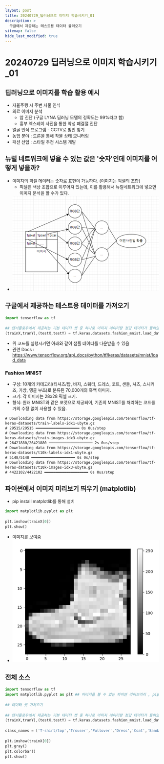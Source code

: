 ```yaml
---
layout: post
title: 20240729_딥러닝으로 이미지 학습시키기_01
description: >
  구글에서 제공하는 테스트용 데이터 불러오기
sitemap: false
hide_last_modified: true
---
```


# 20240729 딥러닝으로 이미지 학습시키기_01

## 딥러닝으로 이미지를 학습 활용 예시

- 자율주행 시 주변 사물 인식
- 의료 이미지 분석
  - 암 진단 (구글 LYNA 딥러닝 모델의 정확도는 99%라고 함)
  - 흉부 엑스레이 사진을 통한 악성 폐결절 진단
- 얼굴 인식 프로그램 - CCTV로 범인 찾기
- 농업 분야 : 드론을 통해 작물 상태 모니터링
- 패션 산업 : 스타일 추천 시스템 개발

## 뉴럴 네트워크에 넣을 수 있는 값은 '숫자'인데 이미지를 어떻게 넣을까?

- 이미지의 픽셀 데이터는 숫자로 표현이 가능하다. (이미지는 픽셀의 조합)
    - 픽셀은 색상 조합으로 이루어져 있는데, 이를 활용해서 뉴럴네트워크에 넣으면 이미지 분석을 할 수가 있다.
- ![](/assets\img\python\Clipboard_2024-07-29-22-08-06.png)

## 구글에서 제공하는 테스트용 데이터를 가져오기

``` py
import tensorflow as tf

## 텐서플로우에서 제공하는 기본 데이터 셋 중 하나로 이미지 데이터랑 정답 데이터가 들어있음.(실행 시 구글에서 다운받아짐)
(trainX,tranY),(testX,testY) = tf.keras.datasets.fashion_mnist.load_data() ## 이 데이터셋을 활용할때만 사용하는 선언방식으로 신경쓸필요 없음
```

- 위 코드를 실행시키면 아래와 같이 샘플 데이터를 다운받을 수 있음
- 관련 Docs : https://www.tensorflow.org/api_docs/python/tf/keras/datasets/mnist/load_data

### Fashion MNIST
- 구성: 10개의 카테고리(티셔츠/탑, 바지, 스웨터, 드레스, 코트, 샌들, 셔츠, 스니커즈, 가방, 앵클 부츠)로 분류된 70,000개의 흑백 이미지.
- 크기: 각 이미지는 28x28 픽셀 크기.
- 형식: 원래 MNIST와 같은 포맷으로 제공되어, 기존의 MNIST를 처리하는 코드를 거의 수정 없이 사용할 수 있음.

```
# Downloading data from https://storage.googleapis.com/tensorflow/tf-keras-datasets/train-labels-idx1-ubyte.gz
# 29515/29515 ━━━━━━━━━━━━━━━━━━━━ 0s 0us/step
# Downloading data from https://storage.googleapis.com/tensorflow/tf-keras-datasets/train-images-idx3-ubyte.gz
# 26421880/26421880 ━━━━━━━━━━━━━━━━━━━━ 2s 0us/step  
# Downloading data from https://storage.googleapis.com/tensorflow/tf-keras-datasets/t10k-labels-idx1-ubyte.gz
# 5148/5148 ━━━━━━━━━━━━━━━━━━━━ 0s 0s/step
# Downloading data from https://storage.googleapis.com/tensorflow/tf-keras-datasets/t10k-images-idx3-ubyte.gz
# 4422102/4422102 ━━━━━━━━━━━━━━━━━━━━ 0s 0us/step
```

## 파이썬에서 이미지 미리보기 띄우기 (matplotlib)

- pip install matplotlib를 통해 설치

``` py
import matplotlib.pyplot as plt

plt.imshow(trainX[0])
plt.show()
```

- 이미지를 보여줌
- ![](/assets\img\python\Clipboard_2024-07-29-22-25-58.png)


## 전체 소스

``` py
import tensorflow as tf
import matplotlib.pyplot as plt ## 이미지를 볼 수 있는 파이썬 라이브러리 , pip install matplotlib를 통해 설치

## 데이터 셋 가져오기

## 텐서플로우에서 제공하는 기본 데이터 셋 중 하나로 이미지 데이터랑 정답 데이터가 들어있음.(실행 시 구글에서 다운받아짐)
(trainX,tranY),(testX,testY) = tf.keras.datasets.fashion_mnist.load_data() ## 이 데이터셋을 활용할때만 사용하는 선언방식으로 신경쓸필요 없음

class_names = ['T-shirt/top','Trouser','Pullover','Dress','Coat','Sandal','Shirt','Sneaker','Bag','Ankel boot']

plt.imshow(trainX[0])
plt.gray()
plt.colorbar()
plt.show()
```
